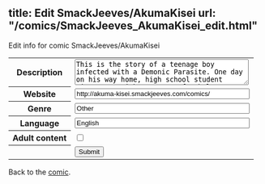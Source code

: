 title: Edit SmackJeeves/AkumaKisei
url: "/comics/SmackJeeves_AkumaKisei_edit.html"
---
Edit info for comic SmackJeeves/AkumaKisei

<form name="comic" action="http://gaepostmail.appspot.com/comic/" method="post">
<table class="comicinfo">
<tr>
<th>Description</th><td><textarea name="description" cols="40" rows="3">This is the story of a teenage boy infected with a Demonic Parasite. One day on his way home, high school student Minoru Kusari hears a cry for help. He decides to save the mysterious girl only to be caught up in her dangerous &quot;games&quot;, life and death battles against Hunters and Demons, and of course, love troubles! What does this mysterious girl want with Minoru, and will he even survive long enough to graduate high school or will his inner struggle with his own darkness cause the parasite to have killed him by then?</textarea></td>
</tr>
<tr>
<th>Website</th><td><input type="text" name="url" value="http://akuma-kisei.smackjeeves.com/comics/" size="40"/></td>
</tr>
<tr>
<th>Genre</th><td><input type="text" name="genre" value="Other" size="40"/></td>
</tr>
<tr>
<th>Language</th><td><input type="text" name="language" value="English" size="40"/></td>
</tr>
<tr>
<th>Adult content</th><td><input type="checkbox" name="adult" value="adult" /></td>
</tr>
<tr>
<th></th><td>
<input type="hidden" name="comic" value="SmackJeeves_AkumaKisei" />
<input type="submit" name="submit" value="Submit" />
</td>
</tr>
</table>
</form>

Back to the [comic](SmackJeeves_AkumaKisei.html).
